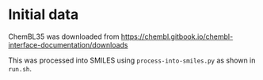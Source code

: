 # Initial data

ChemBL35 was downloaded from https://chembl.gitbook.io/chembl-interface-documentation/downloads

This was processed into SMILES using `process-into-smiles.py` as shown in `run.sh`.